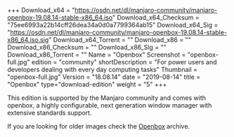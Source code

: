 +++
Download_x64 = "https://osdn.net/dl/manjaro-community/manjaro-openbox-19.08.14-stable-x86_64.iso"
Download_x64_Checksum = "75ee6993a22b14cff26dea34a0d0a7799364ab15"
Download_x64_Sig = "https://osdn.net/dl/manjaro-community/manjaro-openbox-19.08.14-stable-x86_64.iso.sig"
Download_x64_Torrent = ""
Download_x86 = ""
Download_x86_Checksum = ""
Download_x86_Sig = ""
Download_x86_Torrent = ""
Name = "Openbox"
Screenshot = "openbox-full.jpg"
edition = "community"
shortDescription = "For power users and developers dealing with every day computing tasks"
Thumbnail = "openbox-full.jpg"
Version = "18.08.14"
date = "2019-08-14"
title = "Openbox"
type="download-edition"
weight = "5"
+++

This edition is supported by the Manjaro community and comes with openbox, a highly configurable, next generation window manager with extensive standards support.

If you are looking for older images check the [Openbox](https://osdn.net/projects/manjaro-community/storage/z_release_archive/openbox) archive.

